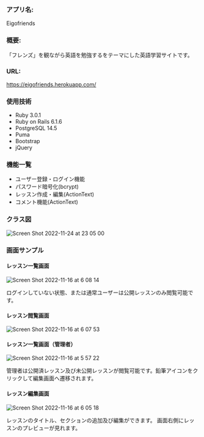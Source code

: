 ### アプリ名:
Eigofriends

### 概要:
「フレンズ」を観ながら英語を勉強するをテーマにした英語学習サイトです。

### URL:
https://eigofriends.herokuapp.com/

### 使用技術
- Ruby 3.0.1
- Ruby on Rails 6.1.6
- PostgreSQL 14.5
- Puma
- Bootstrap
- jQuery

### 機能一覧
- ユーザー登録・ログイン機能
- パスワード暗号化(bcrypt)
- レッスン作成・編集(ActionText)
- コメント機能(ActionText)

### クラス図
![Screen Shot 2022-11-24 at 23 05 00](https://user-images.githubusercontent.com/26423484/203804421-ec353791-079e-4d12-961f-e15348ab4db3.png)


### 画面サンプル
#### レッスン一覧画面

![Screen Shot 2022-11-16 at 6 08 14](https://user-images.githubusercontent.com/26423484/202027479-9f99f368-bf09-4612-9b80-5d2b1fb014b2.png)

ログインしていない状態、または通常ユーザーは公開レッスンのみ閲覧可能です。

#### レッスン閲覧画面

![Screen Shot 2022-11-16 at 6 07 53](https://user-images.githubusercontent.com/26423484/202027807-f498c5cc-29ca-47c4-9fb1-9ad75a98d566.png)


#### レッスン一覧画面（管理者）

![Screen Shot 2022-11-16 at 5 57 22](https://user-images.githubusercontent.com/26423484/202027774-cb4a026f-b46c-49d8-86a9-89916c207c8f.png)

管理者は公開済レッスン及び未公開レッスンが閲覧可能です。鉛筆アイコンをクリックして編集画面へ遷移されます。


#### レッスン編集画面

![Screen Shot 2022-11-16 at 6 05 18](https://user-images.githubusercontent.com/26423484/202027836-02fc006a-34c4-434b-9acb-f6ed6071c82e.png)

レッスンのタイトル、セクションの追加及び編集ができます。
画面右側にレッスンのプレビューが見れます。

